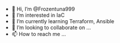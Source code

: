 - 👋 Hi, I’m @Frozentuna999
- 👀 I’m interested in IaC
- 🌱 I’m currently learning Terraform, Ansible
- 💞️ I’m looking to collaborate on ...
- 📫 How to reach me ...

<!---
Frozentuna999/Frozentuna999 is a ✨ special ✨ repository because its `README.md` (this file) appears on your GitHub profile.
You can click the Preview link to take a look at your changes.
--->
